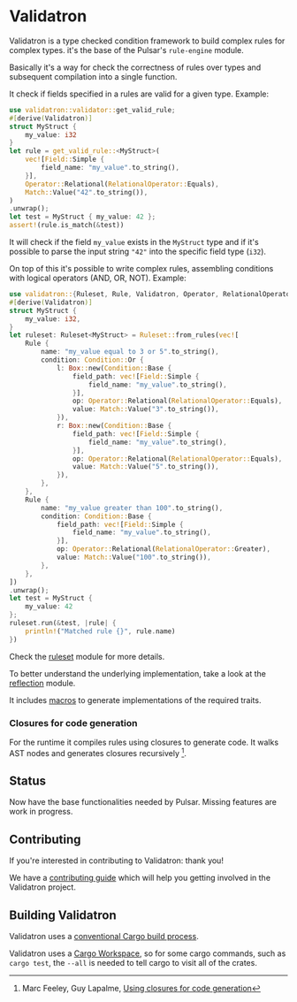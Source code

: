 # Validatron

Validatron is a type checked condition framework to build complex rules for complex types. it's the base of the Pulsar's `rule-engine` module.

Basically it's a way for check the correctness of rules over types and subsequent compilation into a single function.

It check if fields specified in a rules are valid for a given type. Example:

```rust
use validatron::validator::get_valid_rule;
#[derive(Validatron)]
struct MyStruct {
    my_value: i32
}
let rule = get_valid_rule::<MyStruct>(
    vec![Field::Simple {
        field_name: "my_value".to_string(),
    }],
    Operator::Relational(RelationalOperator::Equals),
    Match::Value("42".to_string()),
)
.unwrap();
let test = MyStruct { my_value: 42 };
assert!(rule.is_match(&test))
```

It will check if the field `my_value` exists in the `MyStruct` type and if it's possible to parse the input string `"42"` into the
specific field type (`i32`).

On top of this it's possible to write complex rules, assembling conditions with logical operators (AND, OR, NOT). Example:

```rust
use validatron::{Ruleset, Rule, Validatron, Operator, RelationalOperator, Condition, Match};
#[derive(Validatron)]
struct MyStruct {
    my_value: i32,
}
let ruleset: Ruleset<MyStruct> = Ruleset::from_rules(vec![
    Rule {
        name: "my_value equal to 3 or 5".to_string(),
        condition: Condition::Or {
            l: Box::new(Condition::Base {
                field_path: vec![Field::Simple {
                    field_name: "my_value".to_string(),
                }],
                op: Operator::Relational(RelationalOperator::Equals),
                value: Match::Value("3".to_string()),
            }),
            r: Box::new(Condition::Base {
                field_path: vec![Field::Simple {
                    field_name: "my_value".to_string(),
                }],
                op: Operator::Relational(RelationalOperator::Equals),
                value: Match::Value("5".to_string()),
            }),
        },
    },
    Rule {
        name: "my_value greater than 100".to_string(),
        condition: Condition::Base {
            field_path: vec![Field::Simple {
                field_name: "my_value".to_string(),
            }],
            op: Operator::Relational(RelationalOperator::Greater),
            value: Match::Value("100".to_string()),
        },
    },
])
.unwrap();
let test = MyStruct {
    my_value: 42
};
ruleset.run(&test, |rule| {
    println!("Matched rule {}", rule.name)
})
```

Check the [ruleset](./src/ruleset.rs) module for more details.

To better understand the underlying implementation, take a look at the [reflection](./src/reflection.rs) module.

It includes [macros](./derive/README.md) to generate implementations of the required traits.

### Closures for code generation

For the runtime it compiles rules using closures to generate code. It walks AST nodes and generates closures recursively [^1].

## Status

Now have the base functionalities needed by Pulsar. Missing features are work in progress. 

## Contributing

If you're interested in contributing to Validatron: thank you!

We have a [contributing guide](../../CONTRIBUTING.md) which will help you getting involved in the Validatron project.

## Building Validatron

Validatron uses a [conventional Cargo build process](https://doc.rust-lang.org/cargo/guide/working-on-an-existing-project.html). 

Validatron uses a [Cargo Workspace](https://doc.rust-lang.org/book/ch14-03-cargo-workspaces.html), so for some cargo commands, such as `cargo test`, the `--all` is needed to tell cargo to visit all of the crates.


[^1]: Marc Feeley, Guy Lapalme, [Using closures for code generation](https://www.sciencedirect.com/science/article/abs/pii/0096055187900129)